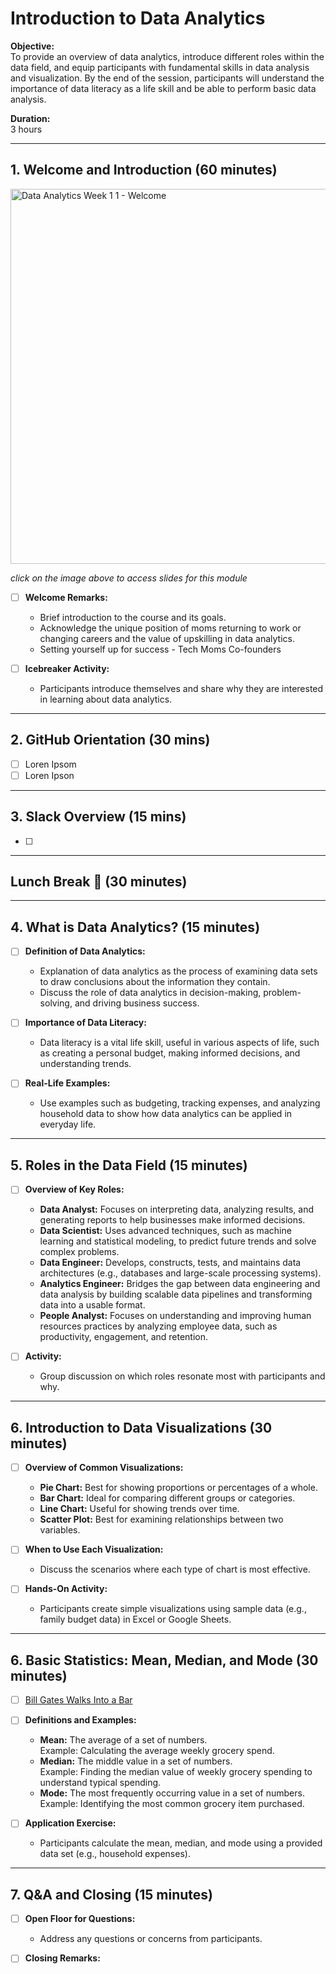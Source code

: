 # Introduction to Data Analytics 

**Objective:**  
To provide an overview of data analytics, introduce different roles within the data field, and equip participants with fundamental skills in data analysis and visualization. By the end of the session, participants will understand the importance of data literacy as a life skill and be able to perform basic data analysis.

**Duration:**  
3 hours

---

## 1. Welcome and Introduction (60 minutes)

<a href="https://docs.google.com/presentation/d/1CauUd8HEzGUD_bZ-PEpwGIISzKvPK_qSCJn7QJPcRHA/edit?usp=sharing">
  <img src="https://github.com/user-attachments/assets/6c7c4e6a-c8f0-4dd5-aa9b-8509b6054223" alt="Data Analytics Week 1 1 - Welcome" width="600"/>
</a>

_click on the image above to access slides for this module_

- [ ] **Welcome Remarks:**
  - Brief introduction to the course and its goals.
  - Acknowledge the unique position of moms returning to work or changing careers and the value of upskilling in data analytics.
  - Setting yourself up for success - Tech Moms Co-founders 
  

- [ ] **Icebreaker Activity:**
  - Participants introduce themselves and share why they are interested in learning about data analytics.

---

## 2. GitHub Orientation (30 mins)

- [ ] Loren Ipsom
- [ ] Loren Ipson

----

## 3. Slack Overview (15 mins)

- [ ]

-----

## Lunch Break 🌮 (30 minutes)

---

## 4. What is Data Analytics? (15 minutes)

- [ ] **Definition of Data Analytics:**
  - Explanation of data analytics as the process of examining data sets to draw conclusions about the information they contain.
  - Discuss the role of data analytics in decision-making, problem-solving, and driving business success.

- [ ] **Importance of Data Literacy:**
  - Data literacy is a vital life skill, useful in various aspects of life, such as creating a personal budget, making informed decisions, and understanding trends.

- [ ] **Real-Life Examples:**
  - Use examples such as budgeting, tracking expenses, and analyzing household data to show how data analytics can be applied in everyday life.

---

## 5. Roles in the Data Field (15 minutes)

- [ ] **Overview of Key Roles:**
  - **Data Analyst:** Focuses on interpreting data, analyzing results, and generating reports to help businesses make informed decisions.
  - **Data Scientist:** Uses advanced techniques, such as machine learning and statistical modeling, to predict future trends and solve complex problems.
  - **Data Engineer:** Develops, constructs, tests, and maintains data architectures (e.g., databases and large-scale processing systems).
  - **Analytics Engineer:** Bridges the gap between data engineering and data analysis by building scalable data pipelines and transforming data into a usable format.
  - **People Analyst:** Focuses on understanding and improving human resources practices by analyzing employee data, such as productivity, engagement, and retention.

- [ ] **Activity:**
  - Group discussion on which roles resonate most with participants and why.

---

## 6. Introduction to Data Visualizations (30 minutes)

- [ ] **Overview of Common Visualizations:**
  - **Pie Chart:** Best for showing proportions or percentages of a whole.
  - **Bar Chart:** Ideal for comparing different groups or categories.
  - **Line Chart:** Useful for showing trends over time.
  - **Scatter Plot:** Best for examining relationships between two variables.

- [ ] **When to Use Each Visualization:**
  - Discuss the scenarios where each type of chart is most effective.

- [ ] **Hands-On Activity:**
  - Participants create simple visualizations using sample data (e.g., family budget data) in Excel or Google Sheets.

---

## 6. Basic Statistics: Mean, Median, and Mode (30 minutes)

- [ ] [Bill Gates Walks Into a Bar](https://introductorystats.wordpress.com/2011/09/04/when-bill-gates-walks-into-a-bar/)

- [ ] **Definitions and Examples:**
  - **Mean:** The average of a set of numbers.  
    Example: Calculating the average weekly grocery spend.
  - **Median:** The middle value in a set of numbers.  
    Example: Finding the median value of weekly grocery spending to understand typical spending.
  - **Mode:** The most frequently occurring value in a set of numbers.  
    Example: Identifying the most common grocery item purchased.

- [ ] **Application Exercise:**
  - Participants calculate the mean, median, and mode using a provided data set (e.g., household expenses).

---

## 7. Q&A and Closing (15 minutes)

- [ ] **Open Floor for Questions:**
  - Address any questions or concerns from participants.
  
- [ ] **Closing Remarks:**
